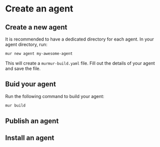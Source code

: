 # Create an agent

## Create a new agent
It is recommended to have a dedicated directory for each agent. In your agent directory, run:

```bash
mur new agent my-awesome-agent
```

This will create a `murmur-build.yaml` file. Fill out the details of your agent and save the file.

## Buid your agent
Run the following command to build your agent:

```bash
mur build
```

## Publish an agent

## Install an agent


